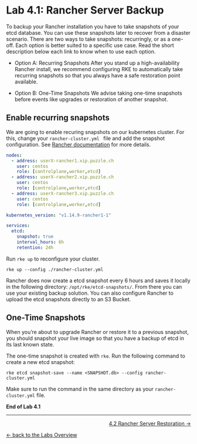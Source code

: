 # Lab 4.1: Rancher Server Backup

To backup your Rancher installation you have to take snapshots of your etcd database. You can use these snapshots later to recover from a disaster scenario. There are two ways to take snapshots: recurringly, or as a one-off. Each option is better suited to a specific use case. Read the short description below each link to know when to use each option.

* Option A: Recurring Snapshots
After you stand up a high-availability Rancher install, we recommend configuring RKE to automatically take recurring snapshots so that you always have a safe restoration point available.

* Option B: One-Time Snapshots
We advise taking one-time snapshots before events like upgrades or restoration of another snapshot.


## Enable recurring snapshots

We are going to enable recuring snapshots on our kubernetes cluster. For this, change your `rancher-cluster.yml ` file and add the snapshot configuration. See [Rancher documentation](https://rancher.com/docs/rancher/v2.x/en/backups/backups/ha-backups/#option-a-recurring-snapshots) for more details.

```yaml
nodes:
  - address: userX-rancher1.xip.puzzle.ch
    user: centos
    role: [controlplane,worker,etcd]
  - address: userX-rancher2.xip.puzzle.ch
    user: centos
    role: [controlplane,worker,etcd]
  - address: userX-rancher3.xip.puzzle.ch
    user: centos
    role: [controlplane,worker,etcd]

kubernetes_version: "v1.14.9-rancher1-1"

services:
  etcd:
    snapshot: true
    interval_hours: 6h
    retention: 24h
```

Run `rke up` to reconfigure your cluster.

```
rke up --config ./rancher-cluster.yml
```
Rancher does now create a etcd snapshot every 6 hours and saves it locally in the following directory: `/opt/rke/etcd-snapshots/`. From there you can use your existing backup solution. You can also configure Rancher to upload the etcd snapshots directly to an S3 Bucket.


## One-Time Snapshots

When you’re about to upgrade Rancher or restore it to a previous snapshot, you should snapshot your live image so that you have a backup of etcd in its last known state.


The one-time snapshot is created with `rke`. Run the following command to create a new etcd snapshot:

```
rke etcd snapshot-save --name <SNAPSHOT.db> --config rancher-cluster.yml
```

Make sure to run the command in the same directory as your `rancher-cluster.yml` file.

**End of Lab 4.1**

---

<p width="100px" align="right"><a href="41_restore.md">4.2 Rancher Server Restoration →</a></p>

[← back to the Labs Overview](../README.md)
